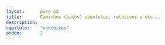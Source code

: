 ```yaml
---
layout:      puro-n2
title:       Caminhos (paths) absolutos, relativos e etc...
description: 
capitulo:    "conceitos"
ordem:       2
---
```


